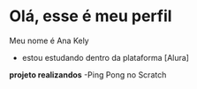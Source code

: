 # Olá, esse é meu perfil

Meu nome é Ana Kely 

- estou estudando dentro da plataforma [Alura]

**projeto realizandos**
-Ping Pong no Scratch
